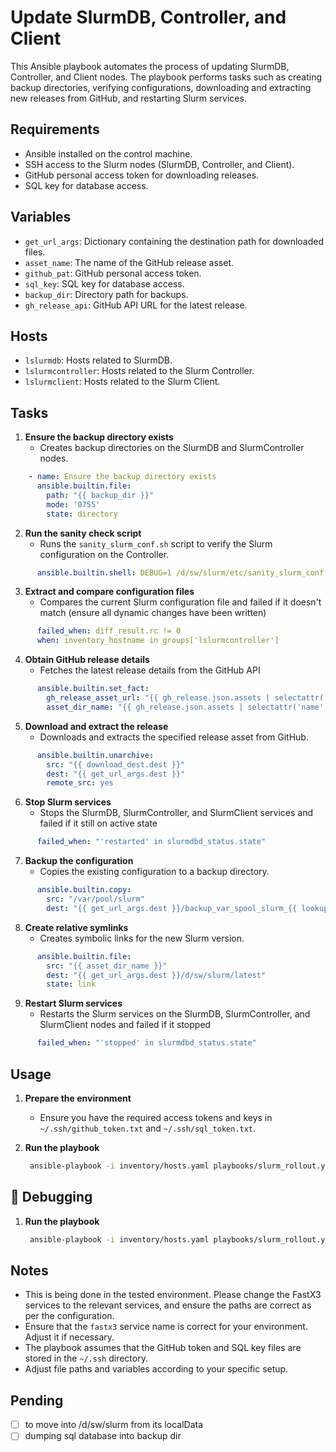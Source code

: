 # Update SlurmDB, Controller, and Client

This Ansible playbook automates the process of updating SlurmDB, Controller, and Client nodes. The playbook performs tasks such as creating backup directories, verifying configurations, downloading and extracting new releases from GitHub, and restarting Slurm services.

## Requirements

- Ansible installed on the control machine.
- SSH access to the Slurm nodes (SlurmDB, Controller, and Client).
- GitHub personal access token for downloading releases.
- SQL key for database access.

## Variables

- `get_url_args`: Dictionary containing the destination path for downloaded files.
- `asset_name`: The name of the GitHub release asset.
- `github_pat`: GitHub personal access token.
- `sql_key`: SQL key for database access.
- `backup_dir`: Directory path for backups.
- `gh_release_api`: GitHub API URL for the latest release.

## Hosts

- `lslurmdb`: Hosts related to SlurmDB.
- `lslurmcontroller`: Hosts related to the Slurm Controller.
- `lslurmclient`: Hosts related to the Slurm Client.

## Tasks

1. **Ensure the backup directory exists**
   - Creates backup directories on the SlurmDB and SlurmController nodes.

```yaml
    - name: Ensure the backup directory exists
      ansible.builtin.file:
        path: "{{ backup_dir }}"
        mode: '0755'
        state: directory

```

2. **Run the sanity check script**
   - Runs the `sanity_slurm_conf.sh` script to verify the Slurm configuration on the Controller.
```yaml
      ansible.builtin.shell: DEBUG=1 /d/sw/slurm/etc/sanity_slurm_conf.sh
```

3. **Extract and compare configuration files**
   - Compares the current Slurm configuration file and failed if it doesn't match (ensure all dynamic changes have been written)
```yaml
      failed_when: diff_result.rc != 0 
      when: inventory_hostname in groups['lslurmcontroller']

```

4. **Obtain GitHub release details**
   - Fetches the latest release details from the GitHub API
```yaml
      ansible.builtin.set_fact:
        gh_release_asset_url: "{{ gh_release.json.assets | selectattr('name', 'contains', asset_name) | map(attribute='url') | first }}"
        asset_dir_name: "{{ gh_release.json.assets | selectattr('name', 'contains', asset_name) | map(attribute='name') | first | regex_replace('.tar.bz2', '') }}"

```
5. **Download and extract the release**
   - Downloads and extracts the specified release asset from GitHub.
```yaml
      ansible.builtin.unarchive:
        src: "{{ download_dest.dest }}"
        dest: "{{ get_url_args.dest }}"
        remote_src: yes
```
6. **Stop Slurm services**
   - Stops the SlurmDB, SlurmController, and SlurmClient services and failed if it still on active state
```yaml
      failed_when: "'restarted' in slurmdbd_status.state"
```
7. **Backup the configuration**
   - Copies the existing configuration to a backup directory.
```yaml
      ansible.builtin.copy:
        src: "/var/pool/slurm"
        dest: "{{ get_url_args.dest }}/backup_var_spool_slurm_{{ lookup('pipe', 'date +%Y%m%d') }}"
```
8. **Create relative symlinks**
   - Creates symbolic links for the new Slurm version.
```yaml
      ansible.builtin.file:
        src: "{{ asset_dir_name }}"
        dest: "{{ get_url_args.dest }}/d/sw/slurm/latest"
        state: link
```
9. **Restart Slurm services**
   - Restarts the Slurm services on the SlurmDB, SlurmController, and SlurmClient nodes and failed if it stopped
```yaml
      failed_when: "'stopped' in slurmdbd_status.state"
```
## Usage

1. **Prepare the environment**
   - Ensure you have the required access tokens and keys in `~/.ssh/github_token.txt` and `~/.ssh/sql_token.txt`.

2. **Run the playbook**
   ```sh
    ansible-playbook -i inventory/hosts.yaml playbooks/slurm_rollout.yaml 
   ```


## 🐛 Debugging   
1. **Run the playbook**
   ```sh
    ansible-playbook -i inventory/hosts.yaml playbooks/slurm_rollout.yaml -vv
   ```

## Notes

- This is being done in the tested environment. Please change the FastX3 services to the relevant services, and ensure the paths are correct as per the configuration.
- Ensure that the `fastx3` service name is correct for your environment. Adjust it if necessary.
- The playbook assumes that the GitHub token and SQL key files are stored in the `~/.ssh` directory.
- Adjust file paths and variables according to your specific setup.

## Pending
- [ ] to move into /d/sw/slurm from its localData
- [ ] dumping sql database into backup dir